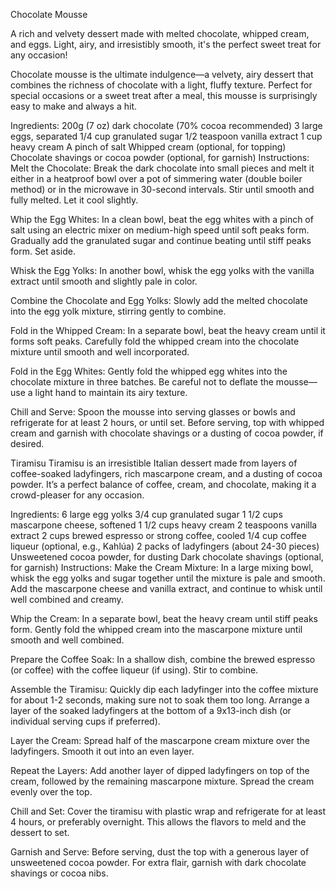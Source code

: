 Chocolate Mousse

A rich and velvety dessert made with melted chocolate, whipped cream, and eggs. Light, airy, and irresistibly smooth, it's the perfect sweet treat for any occasion! 

Chocolate mousse is the ultimate indulgence—a velvety, airy dessert that combines the richness of chocolate with a light, fluffy texture. Perfect for special occasions or a sweet treat after a meal, this mousse is surprisingly easy to make and always a hit.

Ingredients:
200g (7 oz) dark chocolate (70% cocoa recommended)
3 large eggs, separated
1/4 cup granulated sugar
1/2 teaspoon vanilla extract
1 cup heavy cream
A pinch of salt
Whipped cream (optional, for topping)
Chocolate shavings or cocoa powder (optional, for garnish)
Instructions:
Melt the Chocolate: Break the dark chocolate into small pieces and melt it either in a heatproof bowl over a pot of simmering water (double boiler method) or in the microwave in 30-second intervals. Stir until smooth and fully melted. Let it cool slightly.

Whip the Egg Whites: In a clean bowl, beat the egg whites with a pinch of salt using an electric mixer on medium-high speed until soft peaks form. Gradually add the granulated sugar and continue beating until stiff peaks form. Set aside.

Whisk the Egg Yolks: In another bowl, whisk the egg yolks with the vanilla extract until smooth and slightly pale in color.

Combine the Chocolate and Egg Yolks: Slowly add the melted chocolate into the egg yolk mixture, stirring gently to combine.

Fold in the Whipped Cream: In a separate bowl, beat the heavy cream until it forms soft peaks. Carefully fold the whipped cream into the chocolate mixture until smooth and well incorporated.

Fold in the Egg Whites: Gently fold the whipped egg whites into the chocolate mixture in three batches. Be careful not to deflate the mousse—use a light hand to maintain its airy texture.

Chill and Serve: Spoon the mousse into serving glasses or bowls and refrigerate for at least 2 hours, or until set. Before serving, top with whipped cream and garnish with chocolate shavings or a dusting of cocoa powder, if desired.

Tiramisu
Tiramisu is an irresistible Italian dessert made from layers of coffee-soaked ladyfingers, rich mascarpone cream, and a dusting of cocoa powder. It’s a perfect balance of coffee, cream, and chocolate, making it a crowd-pleaser for any occasion.

Ingredients:
6 large egg yolks
3/4 cup granulated sugar
1 1/2 cups mascarpone cheese, softened
1 1/2 cups heavy cream
2 teaspoons vanilla extract
2 cups brewed espresso or strong coffee, cooled
1/4 cup coffee liqueur (optional, e.g., Kahlúa)
2 packs of ladyfingers (about 24-30 pieces)
Unsweetened cocoa powder, for dusting
Dark chocolate shavings (optional, for garnish)
Instructions:
Make the Cream Mixture: In a large mixing bowl, whisk the egg yolks and sugar together until the mixture is pale and smooth. Add the mascarpone cheese and vanilla extract, and continue to whisk until well combined and creamy.

Whip the Cream: In a separate bowl, beat the heavy cream until stiff peaks form. Gently fold the whipped cream into the mascarpone mixture until smooth and well combined.

Prepare the Coffee Soak: In a shallow dish, combine the brewed espresso (or coffee) with the coffee liqueur (if using). Stir to combine.

Assemble the Tiramisu: Quickly dip each ladyfinger into the coffee mixture for about 1-2 seconds, making sure not to soak them too long. Arrange a layer of the soaked ladyfingers at the bottom of a 9x13-inch dish (or individual serving cups if preferred).

Layer the Cream: Spread half of the mascarpone cream mixture over the ladyfingers. Smooth it out into an even layer.

Repeat the Layers: Add another layer of dipped ladyfingers on top of the cream, followed by the remaining mascarpone mixture. Spread the cream evenly over the top.

Chill and Set: Cover the tiramisu with plastic wrap and refrigerate for at least 4 hours, or preferably overnight. This allows the flavors to meld and the dessert to set.

Garnish and Serve: Before serving, dust the top with a generous layer of unsweetened cocoa powder. For extra flair, garnish with dark chocolate shavings or cocoa nibs.

